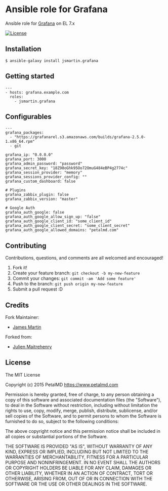 # Ansible role for Grafana

Ansible role for [Grafana](http://grafana.org/) on EL 7.x

[![License](http://img.shields.io/:license-mit-blue.svg)](http://doge.mit-license.org)

## Installation
```
$ ansible-galaxy install jsmartin.grafana
```

## Getting started
```
---
- hosts: grafana.example.com
  roles:
    - jsmartin.grafana
```

## Configurables
```
---
grafana_packages:
  - "https://grafanarel.s3.amazonaws.com/builds/grafana-2.5.0-1.x86_64.rpm"
  - git

grafana_ip: "0.0.0.0"
grafana_port: 3000
grafana_admin_password: "password"
grafana_secret_key: "18Z98oGhk95Oo72OmuG484eBP4g2774c"
grafana_session_provider: "memory"
grafana_sessions_provider_config: ""
grafana_custom_dashboard: false

# Plugins
grafana_zabbix_plugin: false
grafana_zabbix_version: "master"

# Google Auth
grafana_auth_google: false
grafana_auth_google_allow_sign_up: "false"
grafana_auth_google_client_id: "some_client_id"
grafana_auth_google_client_secret: "some_client_secret"
grafana_auth_google_allowed_domains: "petalmd.com"
```

## Contributing
Contributions, questions, and comments are all welcomed and encouraged!

1. Fork it!
2. Create your feature branch: `git checkout -b my-new-feature`
3. Commit your changes: `git commit -am 'Add some feature'`
4. Push to the branch: `git push origin my-new-feature`
5. Submit a pull request :D

## Credits
Fork Maintainer:
- [James Martin](https://github.com/jsmartin)

Forked from:
- [Julien Maitrehenry](https://github.com/jmaitrehenry)

## License

The MIT License

Copyright (c) 2015 PetalMD https://www.petalmd.com

Permission is hereby granted, free of charge, to any person obtaining a copy
of this software and associated documentation files (the "Software"), to deal
in the Software without restriction, including without limitation the rights
to use, copy, modify, merge, publish, distribute, sublicense, and/or sell
copies of the Software, and to permit persons to whom the Software is
furnished to do so, subject to the following conditions:

The above copyright notice and this permission notice shall be included in
all copies or substantial portions of the Software.

THE SOFTWARE IS PROVIDED "AS IS", WITHOUT WARRANTY OF ANY KIND, EXPRESS OR
IMPLIED, INCLUDING BUT NOT LIMITED TO THE WARRANTIES OF MERCHANTABILITY,
FITNESS FOR A PARTICULAR PURPOSE AND NONINFRINGEMENT. IN NO EVENT SHALL THE
AUTHORS OR COPYRIGHT HOLDERS BE LIABLE FOR ANY CLAIM, DAMAGES OR OTHER
LIABILITY, WHETHER IN AN ACTION OF CONTRACT, TORT OR OTHERWISE, ARISING FROM,
OUT OF OR IN CONNECTION WITH THE SOFTWARE OR THE USE OR OTHER DEALINGS IN
THE SOFTWARE.